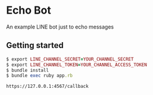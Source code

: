 # Echo Bot
An example LINE bot just to echo messages

## Getting started
```ruby
$ export LINE_CHANNEL_SECRET=YOUR_CHANNEL_SECRET
$ export LINE_CHANNEL_TOKEN=YOUR_CHANNEL_ACCESS_TOKEN
$ bundle install
$ bundle exec ruby app.rb
```

```
https://127.0.0.1:4567/callback
```
